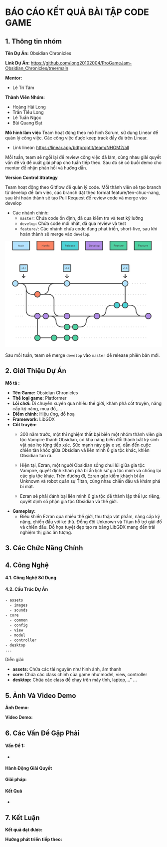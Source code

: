 # BÁO CÁO KẾT QUẢ BÀI TẬP CODE GAME
## 1. Thông tin nhóm
**Tên Dự Án:** Obsidian Chronicles

**Link Dự Án:** https://github.com/long20102004/ProGameJam-Obsidian_Chronicles/tree/main

**Mentor:**
- Lê Trí Tâm

**Thành Viên Nhóm:**
- Hoàng Hải Long
- Trần Tiểu Long
- Lê Tuấn Ngọc
- Bùi Quang Đạt

**Mô hình làm việc**
Team hoạt động theo mô hình Scrum, sử dụng Linear để quản lý công việc. Các công việc được keep track đầy đủ trên Linear.

- Link linear: https://linear.app/bdtproptit/team/NHOM2/all

Mỗi tuần, team sẽ ngồi lại để review công việc đã làm, cùng nhau giải quyết vấn đề và đề xuất giải pháp cho tuần tiếp theo. Sau đó sẽ có buổi demo cho mentor để nhận phản hồi và hướng dẫn.

**Version Control Strategy**

Team hoạt động theo Gitflow để quản lý code. Mỗi thành viên sẽ tạo branch từ develop để làm việc, các branch đặt theo format feature/ten-chuc-nang, sau khi hoàn thành sẽ tạo Pull Request để review code và merge vào develop

- Các nhánh chính:
  + `master`: Chứa code ổn định, đã qua kiểm tra và test kỹ lưỡng
  + `develop`: Chứa code mới nhất, đã qua review và test
  + `feature/`: Các nhánh chứa code đang phát triển, short-live, sau khi hoàn thành sẽ merge vào `develop`.
  
![alt text](image.png)

Sau mỗi tuần, team sẽ merge `develop` vào `master` để release phiên bản mới.

## 2. Giới Thiệu Dự Án
**Mô tả :** 
 - **Tên Game:** Obsidian Chronicles
- **Thể loại game:** Platformer
- **Lối chơi:** Di chuyển xuyên qua nhiều thế giới, khám phá cốt truyện, nâng cấp kỹ năng, mua đồ,....
- **Điểm chính:** Hiệu ứng, đồ hoạ
- **Framework:** LibGDX
- **Cốt truyện:** 
    + 300 năm trước, một thí nghiệm thất bại biến một nhóm thành viên gia tộc Vampire thành Obsidian, có khả năng biến đổi thành bất kỳ sinh vật nào họ từng tiếp xúc. Sức mạnh này gây e sợ, dẫn đến cuộc chiến tàn khốc giữa Obsidian và liên minh 6 gia tộc khác, khiến Obsidian tan rã.

    + Hiện tại, Ezran, một người Obsidian sống chui lủi giữa gia tộc Vampire, quyết định khám phá bí ẩn lịch sử gia tộc mình và chống lại các gia tộc khác. Trên đường đi, Ezran gặp kiếm khách bí ẩn Unknown và robot quân sự Titan, cùng nhau chiến đấu và khám phá bí mật.

    + Ezran sẽ phải đánh bại liên minh 6 gia tộc để thành lập thế lực riêng, quyết định số phận gia tộc Obsidian và thế giới.
 - **Gameplay:** 
    + Điều khiển Ezran qua nhiều thế giới, thu thập vật phẩm, nâng cấp kỹ năng, chiến đấu với kẻ thù. Đồng đội Unknown và Titan hỗ trợ giải đố và chiến đấu. Đồ họa tuyệt đẹp tạo ra bằng LibGDX mang đến trải nghiệm thị giác ấn tượng.
## 3. Các Chức Năng Chính

## 4. Công Nghệ
#### 4.1. Công Nghệ Sử Dụng
#### 4.2. Cấu Trúc Dự Án
```
- assets 
  - images
  - sounds
- core
  - common
  - config
  - view
  - model
  - controller
- desktop
...
```

Diễn giải:

- **assets:** Chứa các tài nguyên như hình ảnh, âm thanh
- **core:** Chứa các class chính của game như model, view, controller
- **desktop:** Chứa các class để chạy trên máy tính, laptop,..."
...

## 5. Ảnh Và Video Demo

**Ảnh Demo:**

**Video Demo:**

## 6. Các Vấn Đề Gặp Phải

#### Vấn Đề 1: 
-

#### Hành Động Giải Quyết 
**Giải pháp:**

#### Kết Quả
-

## 7. Kết Luận

**Kết quả đạt được:**

**Hướng phát triển tiếp theo:**

